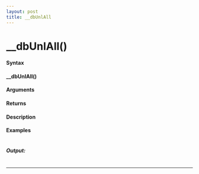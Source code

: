 ```yaml
---
layout: post
title: __dbUnlAll
---
```


# __dbUnlAll()


#### Syntax

#### __dbUnlAll()

#### Arguments

#### Returns

#### Description

#### Examples

```

```

##### Output:

```

```

---